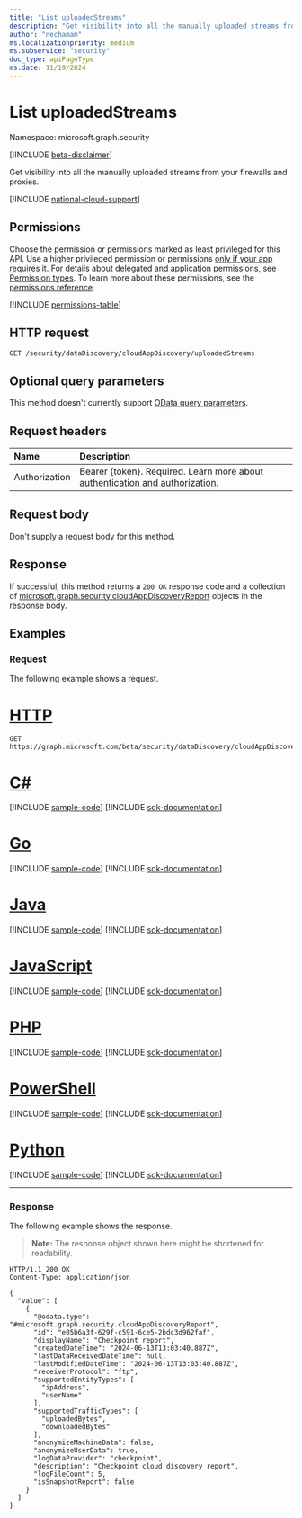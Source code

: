 ```yaml
---
title: "List uploadedStreams"
description: "Get visibility into all the manually uploaded streams from your firewalls and proxies."
author: "nechamam"
ms.localizationpriority: medium
ms.subservice: "security"
doc_type: apiPageType
ms.date: 11/19/2024
---
```


# List uploadedStreams

Namespace: microsoft.graph.security

[!INCLUDE [beta-disclaimer](../../includes/beta-disclaimer.md)]

Get visibility into all the manually uploaded streams from your firewalls and proxies.

[!INCLUDE [national-cloud-support](../../includes/global-only.md)]

## Permissions

Choose the permission or permissions marked as least privileged for this API. Use a higher privileged permission or permissions [only if your app requires it](/graph/permissions-overview#best-practices-for-using-microsoft-graph-permissions). For details about delegated and application permissions, see [Permission types](/graph/permissions-overview#permission-types). To learn more about these permissions, see the [permissions reference](/graph/permissions-reference).

<!-- { "blockType": "permissions", "name": "security_datadiscoveryreport_list_uploadedstreams" } -->
[!INCLUDE [permissions-table](../includes/permissions/security-datadiscoveryreport-list-uploadedstreams-permissions.md)]

## HTTP request

<!-- {
  "blockType": "ignored"
}
-->
``` http
GET /security/dataDiscovery/cloudAppDiscovery/uploadedStreams
```

## Optional query parameters

This method doesn't currently support [OData query parameters](/graph/query-parameters).

## Request headers

|Name|Description|
|:---|:---|
|Authorization|Bearer {token}. Required. Learn more about [authentication and authorization](/graph/auth/auth-concepts).|

## Request body

Don't supply a request body for this method.

## Response

If successful, this method returns a `200 OK` response code and a collection of [microsoft.graph.security.cloudAppDiscoveryReport](../resources/security-cloudappdiscoveryreport.md) objects in the response body.

## Examples

### Request

The following example shows a request.
# [HTTP](#tab/http)
<!-- {
  "blockType": "request",
  "name": "list_uploadedstreams"
}
-->
``` http
GET https://graph.microsoft.com/beta/security/dataDiscovery/cloudAppDiscovery/uploadedStreams
```

# [C#](#tab/csharp)
[!INCLUDE [sample-code](../includes/snippets/csharp/list-uploadedstreams-csharp-snippets.md)]
[!INCLUDE [sdk-documentation](../includes/snippets/snippets-sdk-documentation-link.md)]

# [Go](#tab/go)
[!INCLUDE [sample-code](../includes/snippets/go/list-uploadedstreams-go-snippets.md)]
[!INCLUDE [sdk-documentation](../includes/snippets/snippets-sdk-documentation-link.md)]

# [Java](#tab/java)
[!INCLUDE [sample-code](../includes/snippets/java/list-uploadedstreams-java-snippets.md)]
[!INCLUDE [sdk-documentation](../includes/snippets/snippets-sdk-documentation-link.md)]

# [JavaScript](#tab/javascript)
[!INCLUDE [sample-code](../includes/snippets/javascript/list-uploadedstreams-javascript-snippets.md)]
[!INCLUDE [sdk-documentation](../includes/snippets/snippets-sdk-documentation-link.md)]

# [PHP](#tab/php)
[!INCLUDE [sample-code](../includes/snippets/php/list-uploadedstreams-php-snippets.md)]
[!INCLUDE [sdk-documentation](../includes/snippets/snippets-sdk-documentation-link.md)]

# [PowerShell](#tab/powershell)
[!INCLUDE [sample-code](../includes/snippets/powershell/list-uploadedstreams-powershell-snippets.md)]
[!INCLUDE [sdk-documentation](../includes/snippets/snippets-sdk-documentation-link.md)]

# [Python](#tab/python)
[!INCLUDE [sample-code](../includes/snippets/python/list-uploadedstreams-python-snippets.md)]
[!INCLUDE [sdk-documentation](../includes/snippets/snippets-sdk-documentation-link.md)]

---

### Response

The following example shows the response.
>**Note:** The response object shown here might be shortened for readability.
<!-- {
  "blockType": "response",
  "truncated": true,
  "@odata.type": "Collection(microsoft.graph.security.cloudAppDiscoveryReport)"
}
-->
``` http
HTTP/1.1 200 OK
Content-Type: application/json

{
  "value": [
    {
      "@odata.type": "#microsoft.graph.security.cloudAppDiscoveryReport",
      "id": "e05b6a3f-629f-c591-6ce5-2bdc3d962faf",
      "displayName": "Checkpoint report",
      "createdDateTime": "2024-06-13T13:03:40.887Z",
      "lastDataReceivedDateTime": null,
      "lastModifiedDateTime": "2024-06-13T13:03:40.887Z",
      "receiverProtocol": "ftp",
      "supportedEntityTypes": [
        "ipAddress", 
        "userName"
      ],
      "supportedTrafficTypes": [
        "uploadedBytes",
        "downloadedBytes"
      ],
      "anonymizeMachineData": false,
      "anonymizeUserData": true,
      "logDataProvider": "checkpoint",
      "description": "Checkpoint cloud discovery report",
      "logFileCount": 5,
      "isSnapshotReport": false
    }
  ]
}
```

